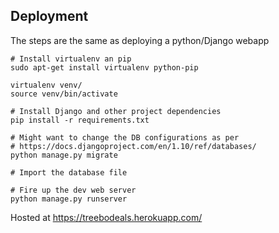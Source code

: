 ## Deployment ##

The steps are the same as deploying a python/Django webapp

```
# Install virtualenv an pip
sudo apt-get install virtualenv python-pip
 
virtualenv venv/
source venv/bin/activate

# Install Django and other project dependencies
pip install -r requirements.txt

# Might want to change the DB configurations as per 
# https://docs.djangoproject.com/en/1.10/ref/databases/
python manage.py migrate

# Import the database file

# Fire up the dev web server
python manage.py runserver

```

Hosted at https://treebodeals.herokuapp.com/